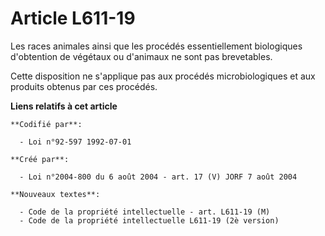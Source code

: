 # Article L611-19

Les races animales ainsi que les procédés essentiellement biologiques d'obtention de végétaux ou d'animaux ne sont pas
brevetables.

Cette disposition ne s'applique pas aux procédés microbiologiques et aux produits obtenus par ces procédés.

**Liens relatifs à cet article**

	**Codifié par**:

	  - Loi n°92-597 1992-07-01

	**Créé par**:

	  - Loi n°2004-800 du 6 août 2004 - art. 17 (V) JORF 7 août 2004

	**Nouveaux textes**:

	  - Code de la propriété intellectuelle - art. L611-19 (M)
	  - Code de la propriété intellectuelle L611-19 (2è version)
